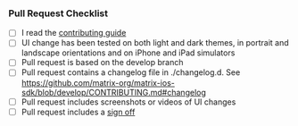 ### Pull Request Checklist

* [ ] I read the [contributing guide](https://github.com/vector-im/element-ios/blob/develop/CONTRIBUTING.md)
* [ ] UI change has been tested on both light and dark themes, in portrait and landscape orientations and on iPhone and iPad simulators
* [ ] Pull request is based on the develop branch
* [ ] Pull request contains a changelog file in ./changelog.d. See <https://github.com/matrix-org/matrix-ios-sdk/blob/develop/CONTRIBUTING.md#changelog>
* [ ] Pull request includes screenshots or videos of UI changes
* [ ] Pull request includes a [sign off](https://github.com/matrix-org/matrix-ios-sdk/blob/develop/CONTRIBUTING.md#sign-off)
